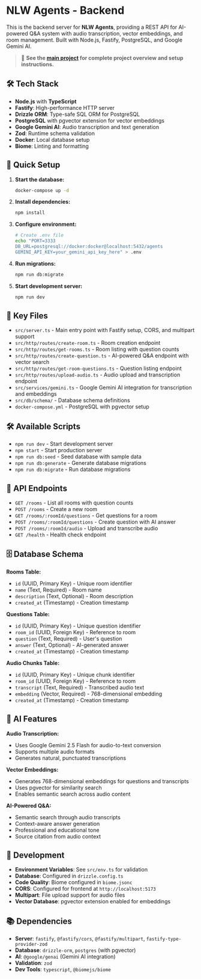 # NLW Agents - Backend

This is the backend server for **NLW Agents**, providing a REST API for AI-powered Q&A system with audio transcription, vector embeddings, and room management. Built with Node.js, Fastify, PostgreSQL, and Google Gemini AI.

> 📖 **See the [main project](https://github.com/LucasLobell/agentsAskAi) for complete project overview and setup instructions.**

## 🛠️ Tech Stack

- **Node.js** with **TypeScript**
- **Fastify**: High-performance HTTP server
- **Drizzle ORM**: Type-safe SQL ORM for PostgreSQL
- **PostgreSQL** with pgvector extension for vector embeddings
- **Google Gemini AI**: Audio transcription and text generation
- **Zod**: Runtime schema validation
- **Docker**: Local database setup
- **Biome**: Linting and formatting

## 🚀 Quick Setup

1. **Start the database:**
   ```bash
   docker-compose up -d
   ```

2. **Install dependencies:**
   ```bash
   npm install
   ```

3. **Configure environment:**
   ```bash
   # Create .env file
   echo "PORT=3333
   DB_URL=postgresql://docker:docker@localhost:5432/agents
   GEMINI_API_KEY=your_gemini_api_key_here" > .env
   ```

4. **Run migrations:**
   ```bash
   npm run db:migrate
   ```

5. **Start development server:**
   ```bash
   npm run dev
   ```

## 📁 Key Files

- `src/server.ts` - Main entry point with Fastify setup, CORS, and multipart support
- `src/http/routes/create-room.ts` - Room creation endpoint
- `src/http/routes/get-rooms.ts` - Room listing with question counts
- `src/http/routes/create-question.ts` - AI-powered Q&A endpoint with vector search
- `src/http/routes/get-room-questions.ts` - Question listing endpoint
- `src/http/routes/upload-audio.ts` - Audio upload and transcription endpoint
- `src/services/gemini.ts` - Google Gemini AI integration for transcription and embeddings
- `src/db/schema/` - Database schema definitions
- `docker-compose.yml` - PostgreSQL with pgvector setup

## 🛠️ Available Scripts

- `npm run dev` - Start development server
- `npm start` - Start production server
- `npm run db:seed` - Seed database with sample data
- `npm run db:generate` - Generate database migrations
- `npm run db:migrate` - Run database migrations

## 📡 API Endpoints

- `GET /rooms` - List all rooms with question counts
- `POST /rooms` - Create a new room
- `GET /rooms/:roomId/questions` - Get questions for a room
- `POST /rooms/:roomId/questions` - Create question with AI answer
- `POST /rooms/:roomId/audio` - Upload and transcribe audio
- `GET /health` - Health check endpoint

## 🗄️ Database Schema

**Rooms Table:**
- `id` (UUID, Primary Key) - Unique room identifier
- `name` (Text, Required) - Room name
- `description` (Text, Optional) - Room description
- `created_at` (Timestamp) - Creation timestamp

**Questions Table:**
- `id` (UUID, Primary Key) - Unique question identifier
- `room_id` (UUID, Foreign Key) - Reference to room
- `question` (Text, Required) - User's question
- `answer` (Text, Optional) - AI-generated answer
- `created_at` (Timestamp) - Creation timestamp

**Audio Chunks Table:**
- `id` (UUID, Primary Key) - Unique chunk identifier
- `room_id` (UUID, Foreign Key) - Reference to room
- `transcript` (Text, Required) - Transcribed audio text
- `embedding` (Vector, Required) - 768-dimensional embedding
- `created_at` (Timestamp) - Creation timestamp

## 🤖 AI Features

**Audio Transcription:**
- Uses Google Gemini 2.5 Flash for audio-to-text conversion
- Supports multiple audio formats
- Generates natural, punctuated transcriptions

**Vector Embeddings:**
- Generates 768-dimensional embeddings for questions and transcripts
- Uses pgvector for similarity search
- Enables semantic search across audio content

**AI-Powered Q&A:**
- Semantic search through audio transcripts
- Context-aware answer generation
- Professional and educational tone
- Source citation from audio context

## 🔧 Development

- **Environment Variables**: See `src/env.ts` for validation
- **Database**: Configured in `drizzle.config.ts`
- **Code Quality**: Biome configured in `biome.jsonc`
- **CORS**: Configured for frontend at `http://localhost:5173`
- **Multipart**: File upload support for audio files
- **Vector Database**: pgvector extension enabled for embeddings

## 📚 Dependencies

- **Server**: `fastify`, `@fastify/cors`, `@fastify/multipart`, `fastify-type-provider-zod`
- **Database**: `drizzle-orm`, `postgres` (with pgvector)
- **AI**: `@google/genai` (Gemini AI integration)
- **Validation**: `zod`
- **Dev Tools**: `typescript`, `@biomejs/biome`